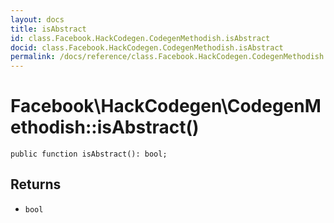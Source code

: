 ```yaml
---
layout: docs
title: isAbstract
id: class.Facebook.HackCodegen.CodegenMethodish.isAbstract
docid: class.Facebook.HackCodegen.CodegenMethodish.isAbstract
permalink: /docs/reference/class.Facebook.HackCodegen.CodegenMethodish.isAbstract.md
---
```

# Facebook\\HackCodegen\\CodegenMethodish::isAbstract()




``` Hack
public function isAbstract(): bool;
```




## Returns




* ` bool `